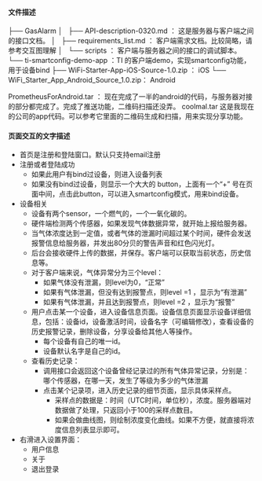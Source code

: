 
#### 文件描述

├── GasAlarm
│   ├── API-description-0320.md ： 这是服务器与客户端之间的接口文档。
│   ├── requirements_list.md ： 客户端需求文档。比较简略，请参考交互图理解
│   └── scripts ： 客户端与服务器之间的接口的调试脚本。
└── ti-smartconfig-demo-app ：TI 的客户端demo，实现smartconfig功能，用于设备bind
    ├── WiFi-Starter-App-iOS-Source-1.0.zip ： iOS
    └── WiFi_Starter_App_Android_Source_1.0.zip： Android

PrometheusForAndroid.tar ： 现在完成了一半的android的代码，与服务器对接的部分都完成了。完成了推送功能，二维码扫描还没弄。
coolmal.tar 这是我现在的公司的app代码。可以参考它里面的二维码生成和扫描，用来实现分享功能。


#### 页面交互的文字描述

- 首页是注册和登陆窗口。默认只支持email注册
- 注册或者登陆成功
	- 如果此用户有bind过设备，则进入设备列表
	- 如果没有bind过设备，则显示一个大大的 button，上面有一个“+” 号在页面中间，点击此button，可以进入smartconfig模式，用来bind设备。
- 设备相关
	- 设备有两个sensor，一个燃气的，一个一氧化碳的。
	- 硬件端检测两个传感器，如果发现气体数据异常，就开始上报给服务器。
	- 当气体浓度达到一定值，或者气体的泄漏时间超过某个时间，硬件会发送报警信息给服务器，并发出80分贝的警告声音和红色闪光灯。
	- 后台会接收硬件上传的数据，并保存。客户端可以获取当前状态，历史信息等。
	- 对于客户端来说，气体异常分为三个level：
		- 如果气体没有泄漏，则level为0，“正常”
		- 如果有气体泄漏，但没有达到报警点，则level =1 ，显示为“有泄漏”
		- 如果有气体泄漏，并且达到报警点，则level =2 ，显示为“报警”
	- 用户点击某一个设备，进入设备信息页面。设备信息页面显示设备详细信息，包括：设备id，设备激活时间，设备名字（可编辑修改），查看设备的历史报警记录，删除设备，分享设备给其他人等操作。
		- 每个设备有自己的唯一id。
		- 设备默认名字是自己的id。
	- 查看历史记录：
		- 调用接口会返回这个设备曾经记录过的所有气体异常记录，分别是：哪个传感器，在哪一天，发生了等级为多少的气体泄漏
		- 点击某个记录项，进入历史记录的细节页面，显示具体采样点。
			- 采样点的数据是：时间（UTC时间，单位秒），浓度。服务器端对数据做了处理，只返回小于100的采样点数目。
			- 如果会做曲线图，则绘制浓度变化曲线。如果不方便，就直接将浓度信息列表显示即可。
- 右滑进入设置界面：
	- 用户信息
	- 关于
	- 退出登录

